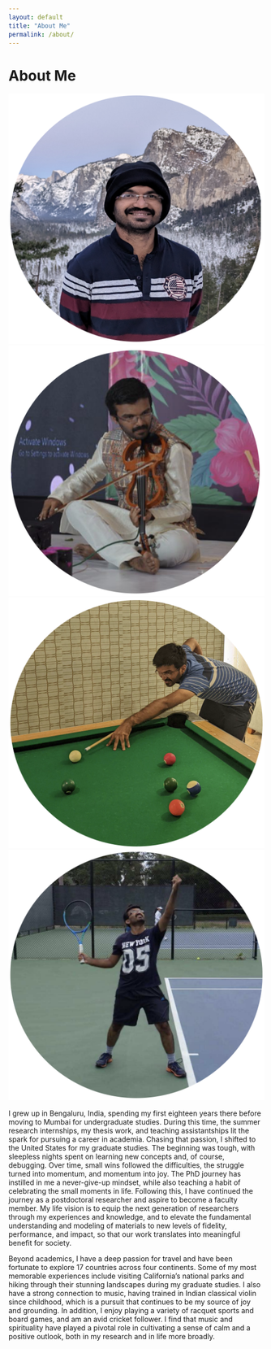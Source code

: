 ```yaml
---
layout: default
title: "About Me"
permalink: /about/
---
```

<h1> About Me </h1>

<div class="image-row">
  <img src="/Photos/MyPhoto1.png" alt="Photo 1">
  <img src="/Photos/MyPhoto2.png" alt="Photo 2">
  <img src="/Photos/MyPhoto3.png" alt="Photo 3">
  <img src="/Photos/MyPhoto4.png" alt="Photo 4">
</div>

<div class="about-me">
  <p>
    I grew up in Bengaluru, India, spending my first eighteen years there before moving to Mumbai for undergraduate studies. During this time, the summer research internships, my thesis work, and teaching assistantships lit the spark for pursuing a career in academia. Chasing that passion, I shifted to the United States for my graduate studies. The beginning was tough, with sleepless nights spent on learning new concepts and, of course, debugging. Over time, small wins followed the difficulties, the struggle turned into momentum, and momentum into joy. The PhD journey has instilled in me a never-give-up mindset, while also teaching a habit of celebrating the small moments in life. Following this, I have continued the journey as a postdoctoral researcher and aspire to become a faculty member. My life vision is to equip the next generation of researchers through my experiences and knowledge, and to elevate the fundamental understanding and modeling of materials to new levels of fidelity, performance, and impact, so that our work translates into meaningful benefit for society.
  </p>

  <p>
    Beyond academics, I have a deep passion for travel and have been fortunate to explore 17 countries across four continents. Some of my most memorable experiences include visiting California’s national parks and hiking through their stunning landscapes during my graduate studies. I also have a strong connection to music, having trained in Indian classical violin since childhood, which is a pursuit that continues to be my source of joy and grounding. In addition, I enjoy playing a variety of racquet sports and board games, and am an avid cricket follower. I find that music and spirituality have played a pivotal role in cultivating a sense of calm and a positive outlook, both in my research and in life more broadly. 
  </p>
</div>